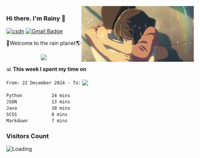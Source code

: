<img  align='right' height="150" src="https://github.com/LikeRainDay/LikeRainDay/blob/master/pic/img_rain_1.gif?raw=true">



### Hi there. I'm Rainy :lemon:

[![csdn](https://img.shields.io/badge/-csdn-c14438?style=flat-square&logo=c&logoColor=white)](https://blog.csdn.net/qq_15807167)
[![Gmail Badge](https://img.shields.io/badge/-gmail-c14438?style=flat-square&logo=Gmail&logoColor=white&link=mailto:houshuai0816@gmail.com)](mailto:houshuai0816@gmail.com)

🚀Welcome to the rain planet🌎

<center>
<img align='center'  src="https://source.unsplash.com/user/rainyhehe/likes">
</center>

📊 **This week I spent my time on**

<img align='right'   width="300" src="https://github-readme-stats.vercel.app/api?username=LikeRainDay&show_icons=true&title_color=fff&icon_color=79ff97&text_color=9f9f9f&bg_color=151515&count_private=true">

<!--START_SECTION:waka-->

```txt
From: 22 December 2024 - To: 29 December 2024

Python           24 mins         ████████▒░░░░░░░░░░░░░░░░   32.75 %
JSON             13 mins         ████▓░░░░░░░░░░░░░░░░░░░░   18.20 %
Java             10 mins         ███▒░░░░░░░░░░░░░░░░░░░░░   13.63 %
SCSS             8 mins          ██▓░░░░░░░░░░░░░░░░░░░░░░   10.80 %
Markdown         7 mins          ██▓░░░░░░░░░░░░░░░░░░░░░░   10.11 %
```

<!--END_SECTION:waka-->

### Visitors Count
<img align="left" src = "https://profile-counter.glitch.me/LikeRainDay/count.svg" alt ="Loading">
